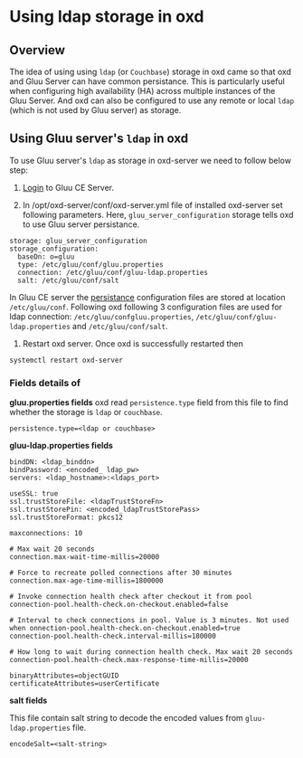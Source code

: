 # Using ldap storage in oxd

## Overview

The idea of using using `ldap` (or `Couchbase`) storage in oxd came so that oxd and Gluu Server can have common persistance. This is particularly useful when configuring high availability (HA) across multiple instances of the Gluu Server. And oxd can also be configured to use any remote or local `ldap` (which is not used by Gluu server) as storage.

## Using Gluu server's `ldap` in oxd

To use Gluu server's `ldap` as storage in oxd-server we need to follow below step:

1. [Login](https://www.gluu.org/docs/gluu-server/installation-guide/install-ubuntu/#start-the-server-and-log-in) to Gluu CE Server.

1. In /opt/oxd-server/conf/oxd-server.yml file of installed oxd-server set following parameters. Here, `gluu_server_configuration` storage tells oxd to use Gluu server persistance. 

  ```
  storage: gluu_server_configuration
  storage_configuration:
    baseDn: o=gluu
    type: /etc/gluu/conf/gluu.properties
    connection: /etc/gluu/conf/gluu-ldap.properties
    salt: /etc/gluu/conf/salt
  ```
  
In Gluu CE server the [persistance](https://www.gluu.org/docs/gluu-server/reference/persistence) configuration files are stored at location `/etc/gluu/conf`. Following oxd following 3 configuration files are used for ldap connection: `/etc/gluu/confgluu.properties`, `/etc/gluu/conf/gluu-ldap.properties` and `/etc/gluu/conf/salt`.
  
1. Restart oxd server. Once oxd is successfully restarted then

  ```
  systemctl restart oxd-server
  ```

### Fields details of 

**gluu.properties fields**
oxd read `persistence.type` field from this file to find whether the storage is `ldap` or `couchbase`.

```
persistence.type=<ldap or couchbase>
```

**gluu-ldap.properties fields**

```
bindDN: <ldap_binddn>
bindPassword: <encoded_ ldap_pw>
servers: <ldap_hostname>:<ldaps_port>

useSSL: true
ssl.trustStoreFile: <ldapTrustStoreFn>
ssl.trustStorePin: <encoded_ldapTrustStorePass>
ssl.trustStoreFormat: pkcs12

maxconnections: 10

# Max wait 20 seconds
connection.max-wait-time-millis=20000

# Force to recreate polled connections after 30 minutes
connection.max-age-time-millis=1800000

# Invoke connection health check after checkout it from pool
connection-pool.health-check.on-checkout.enabled=false

# Interval to check connections in pool. Value is 3 minutes. Not used when onnection-pool.health-check.on-checkout.enabled=true
connection-pool.health-check.interval-millis=180000

# How long to wait during connection health check. Max wait 20 seconds
connection-pool.health-check.max-response-time-millis=20000

binaryAttributes=objectGUID
certificateAttributes=userCertificate
```

**salt fields**

This file contain salt string to decode the encoded values from `gluu-ldap.properties` file.

```
encodeSalt=<salt-string>
```


